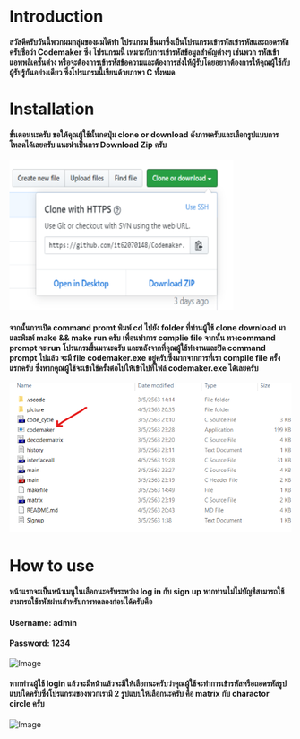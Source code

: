 # Introduction

#### สวัสดีครับวันนี้พวกผมกลุ่มของผมได้ทำ โปรแกรม ขึ้นมาซึ้งเป็นโปรแกรมเข้ารหัสเข้ารหัสและถอดรหัสครับชื่อว่า Codemaker ซึ่ง โปรแกรมนี้ เหมาะกับการเข้ารหัสข้อมูลสำคัญต่างๆ เช่นพวก รหัสเข้าแอพพลิเคชั่นต่าง หรือจะต้องการเข้ารหัสข้อความและต้องการส่งให้ผู้รับโดยอยากต้องการให้คุณผู้ใช้กับผู้รับรู้กันอย่างเดียว ซึ่งโปรแกรมนี้เขียนด้วยภาษา C ทั้งหมด


# Installation
#### ขั้นตอนนะครับ ขอให้คุณผู้ใช้นั้นกดปุ่ม clone or download ดังภาพครับและเลือกรูปแบบการโหลดได้เลยครับ แนะนำเป็นการ Download Zip ครับ 
 ![Image](picture/Clonetest.png)

#### จากนั้นการเปิด command promt พิมพ์ cd ไปยัง folder ที่ท่านผู้ใช้ clone download มา และพิมพ์ make && make run ครับ เพื่อนทำการ complie file จากนั้น ทางcommand prompt จะ run โปรแกรมขึ้นมานะครับ และหลังจากที่คุณผู้ใช้ทำงานและปิด command prompt ไปแล้ว จะมี file codemaker.exe อยู่ครับซึ่งมากจากการที่เรา compile file ครั้งแรกครับ ซึ่งหากคุณผู้ใช้จะเข้าใช้ครั้งต่อไปให้เข้าไปที่ไฟล์ codemaker.exe ได้เลยครับ

![Image](picture/filecode.png)

# How to use

#### หน้าแรกจะเป็นหน้าเมนูในเลือกนะครับระหว่าง log in กับ sign up หากท่านไม่ไม่บัญชีสามารถใช้สามารถใช้รหัสผ่านสำหรับการทดลองก่อนได้ครับคือ 

#### Username: admin
#### Password: 1234

![Image](picture/filecode.jpg)

#### หากท่านผู้ใช้ login แล้วจะมีหน้าแล้วจะมีให้เลือกนะครับว่าคุณผู้ใช้จะทำการเข้ารหัสหรือถอดรหัสรูปแบบใดครับซึ่งโปรแกรมของพวกเรามี 2 รูปแบบให้เลือกนะครับ คือ matrix กับ charactor circle ครับ

![Image](picture/mauoftype.jpg)